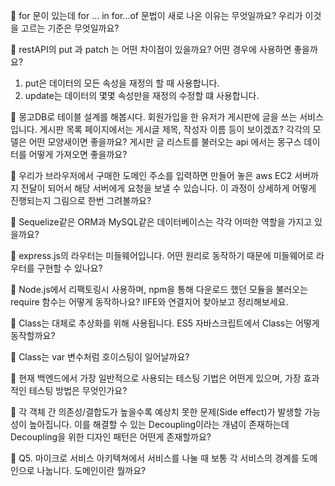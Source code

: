 🔐 for 문이 있는데 for ... in for...of 문법이 새로 나온 이유는 무엇일까요? 우리가 이것을 고르는 기준은 무엇일까요?


🔐 restAPI의 put 과 patch 는 어떤 차이점이 있을까요? 어떤 경우에 사용하면 좋을까요?

1. put은 데이터의 모든 속성을 재정의 할 때 사용합니다.
2. update는 데이터의 몇몇 속성만을 재정의 수정할 떄 사용합니다.

 🔐 몽고DB로 테이블 설계를 해봅시다. 회원가입을 한 유저가 게시판에 글을 쓰는 서비스입니다. 게시판 목록 페이지에서는 게시글 제목, 작성자 이름 등이 보이겠죠? 각각의 모델은 어떤 모양새이면 좋을까요? 게시판 글 리스트를 불러오는 api 에서는 몽구스 데이터를 어떻게 가져오면 좋을까요?



🔐 우리가 브라우저에서 구매한 도메인 주소를 입력하면 만들어 놓은 aws EC2 서버까지 전달이 되어서 해당 서버에게 요청을 보낼 수 있습니다. 이 과정이 상세하게 어떻게 진행되는지 그림으로 한번 그려볼까요?


🔐 Sequelize같은 ORM과 MySQL같은 데이터베이스는 각각 어떠한 역할을 가지고 있을까요?


 🔐 express.js의 라우터는 미들웨어입니다. 어떤 원리로 동작하기 때문에 미들웨어로 라우터를 구현할 수 있나요?


 🔐 Node.js에서 리팩토링시 사용하며, npm을 통해 다운로드 했던 모듈을 불러오는 require 함수는 어떻게 동작하나요? IIFE와 연결지어 찾아보고 정리해보세요.


🔐 Class는 대체로 추상화를 위해 사용됩니다. ES5 자바스크립트에서 Class는 어떻게 동작할까요?


 🔐 Class는 var 변수처럼 호이스팅이 일어날까요?


 🔐 현재 백엔드에서 가장 일반적으로 사용되는 테스팅 기법은 어떤게 있으며, 가장 효과적인 테스팅 방법은 무엇인가요?


 🔐 각 객체 간 의존성/결합도가 높을수록 예상치 못한 문제(Side effect)가 발생할 가능성이 높아집니다. 이를 해결할 수 있는 Decoupling이라는 개념이 존재하는데 Decoupling을 위한 디자인 패턴은 어떤게 존재할까요?


 🔐 Q5. 마이크로 서비스 아키텍쳐에서 서비스를 나눌 때 보통 각 서비스의 경계를 도메인으로 나눕니다. 도메인이란 뭘까요?

